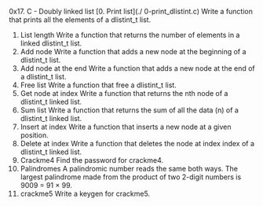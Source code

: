 0x17. C - Doubly linked list
[0. Print list](./ 0-print_dlistint.c)
Write a function that prints all the elements of a dlistint_t list.
1. List length
Write a function that returns the number of elements in a linked dlistint_t list.
2. Add node
Write a function that adds a new node at the beginning of a dlistint_t list.
3. Add node at the end
Write a function that adds a new node at the end of a dlistint_t list.
4. Free list
Write a function that free a dlistint_t list.
5. Get node at index
Write a function that returns the nth node of a dlistint_t linked list.
6. Sum list
Write a function that returns the sum of all the data (n) of a dlistint_t linked list.
7. Insert at index
Write a function that inserts a new node at a given position.
8. Delete at index
Write a function that deletes the node at index index of a dlistint_t linked list.
9. Crackme4
Find the password for crackme4.
10. Palindromes
A palindromic number reads the same both ways. The largest palindrome made from the product of two 2-digit numbers is 9009 = 91 × 99.
11. crackme5
Write a keygen for crackme5.


